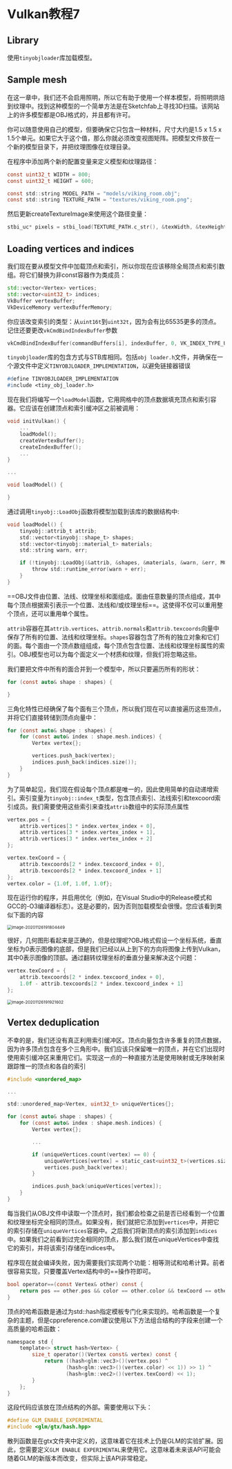 # Vulkan教程7

## Library

使用`tinyobjloader`库加载模型。



## Sample mesh

在这一章中，我们还不会启用照明，所以它有助于使用一个样本模型，将照明烘焙到纹理中。找到这种模型的一个简单方法是在Sketchfab上寻找3D扫描。该网站上的许多模型都是OBJ格式的，并且都有许可。

你可以随意使用自己的模型，但要确保它只包含一种材料，尺寸大约是1.5 x 1.5 x 1.5个单元。如果它大于这个值，那么你就必须改变视图矩阵。把模型文件放在一个新的模型目录下，并把纹理图像在纹理目录。

在程序中添加两个新的配置变量来定义模型和纹理路径：

```c
const uint32_t WIDTH = 800;
const uint32_t HEIGHT = 600;

const std::string MODEL_PATH = "models/viking_room.obj";
const std::string TEXTURE_PATH = "textures/viking_room.png";
```

然后更新createTextureImage来使用这个路径变量：

```c
stbi_uc* pixels = stbi_load(TEXTURE_PATH.c_str(), &texWidth, &texHeight, &texChannels, STBI_rgb_alpha);
```



## Loading vertices and indices

我们现在要从模型文件中加载顶点和索引，所以你现在应该移除全局顶点和索引数组。将它们替换为非const容器作为类成员：

```c++
std::vector<Vertex> vertices;
std::vector<uint32_t> indices;
VkBuffer vertexBuffer;
VkDeviceMemory vertexBufferMemory;
```

你应该改变索引的类型：从`uint16t`到`uint32t`，因为会有比65535更多的顶点。记住还要更改`vkCmdBindIndexBuffer`参数

```c
vkCmdBindIndexBuffer(commandBuffers[i], indexBuffer, 0, VK_INDEX_TYPE_UINT32);
```

`tinyobjloader`库的包含方式与STB库相同。包括`obj loader.h`文件，并确保在一个源文件中定义`TINYOBJLOADER_IMPLEMENTATION`，以避免链接器错误

```pascal
#define TINYOBJLOADER_IMPLEMENTATION
#include <tiny_obj_loader.h>
```

现在我们将编写一个`loadModel`函数，它用网格中的顶点数据填充顶点和索引容器。它应该在创建顶点和索引缓冲区之前被调用：

```c
void initVulkan() {
    ...
    loadModel();
    createVertexBuffer();
    createIndexBuffer();
    ...
}

...

void loadModel() {

}
```

通过调用`tinyobj::LoadObj`函数将模型加载到该库的数据结构中:

```c
void loadModel() {
    tinyobj::attrib_t attrib;
    std::vector<tinyobj::shape_t> shapes;
    std::vector<tinyobj::material_t> materials;
    std::string warn, err;

    if (!tinyobj::LoadObj(&attrib, &shapes, &materials, &warn, &err, MODEL_PATH.c_str())) {
        throw std::runtime_error(warn + err);
    }
}
```

==OBJ文件由位置、法线、纹理坐标和面组成。面由任意数量的顶点组成，其中每个顶点根据索引表示一个位置、法线和/或纹理坐标==。这使得不仅可以重用整个顶点，还可以重用单个属性。

`attrib`容器在其`attrib.vertices`、`attrib.normals`和`attrib.texcoords`向量中保存了所有的位置、法线和纹理坐标。`shapes`容器包含了所有的独立对象和它们的面。每个面由一个顶点数组组成，每个顶点包含位置、法线和纹理坐标属性的索引。OBJ模型也可以为每个面定义一个材质和纹理，但我们将忽略这些。

我们要把文件中所有的面合并到一个模型中，所以只要遍历所有的形状：

```c
for (const auto& shape : shapes) {

}
```

三角化特性已经确保了每个面有三个顶点，所以我们现在可以直接遍历这些顶点，并将它们直接转储到顶点向量中：

```c
for (const auto& shape : shapes) {
    for (const auto& index : shape.mesh.indices) {
        Vertex vertex{};

        vertices.push_back(vertex);
        indices.push_back(indices.size());
    }
}
```

为了简单起见，我们现在假设每个顶点都是唯一的，因此使用简单的自动递增索引。索引变量为`tinyobj::index_t`类型，包含顶点索引、法线索引和texcoord索引成员。我们需要使用这些索引来查找`attrib`数组中的实际顶点属性

```c
vertex.pos = {
    attrib.vertices[3 * index.vertex_index + 0],
    attrib.vertices[3 * index.vertex_index + 1],
    attrib.vertices[3 * index.vertex_index + 2]
};

vertex.texCoord = {
    attrib.texcoords[2 * index.texcoord_index + 0],
    attrib.texcoords[2 * index.texcoord_index + 1]
};
vertex.color = {1.0f, 1.0f, 1.0f};
```

现在运行你的程序，并启用优化（例如，在Visual Studio中的Release模式和GCC的-O3编译器标志）。这是必要的，因为否则加载模型会很慢。您应该看到类似下面的内容

<img src="Vulkan教程7.assets/image-20201126191804449.png" alt="image-20201126191804449" style="zoom:67%;" />

很好，几何图形看起来是正确的，但是纹理呢?OBJ格式假设一个坐标系统，垂直坐标为0表示图像的底部，但是我们已经以从上到下的方向将图像上传到Vulkan，其中0表示图像的顶部。通过翻转纹理坐标的垂直分量来解决这个问题：

```c
vertex.texCoord = {
    attrib.texcoords[2 * index.texcoord_index + 0],
    1.0f - attrib.texcoords[2 * index.texcoord_index + 1]
};
```

<img src="Vulkan教程7.assets/image-20201126191921602.png" alt="image-20201126191921602" style="zoom:67%;" />





## Vertex deduplication

不幸的是，我们还没有真正利用索引缓冲区。顶点向量包含许多重复的顶点数据，因为许多顶点包含在多个三角形中。我们应该只保留唯一的顶点，并在它们出现时使用索引缓冲区来重用它们。实现这一点的一种直接方法是使用映射或无序映射来跟踪惟一的顶点和各自的索引

```c
#include <unordered_map>

...

std::unordered_map<Vertex, uint32_t> uniqueVertices{};

for (const auto& shape : shapes) {
    for (const auto& index : shape.mesh.indices) {
        Vertex vertex{};

        ...

        if (uniqueVertices.count(vertex) == 0) {
            uniqueVertices[vertex] = static_cast<uint32_t>(vertices.size());
            vertices.push_back(vertex);
        }

        indices.push_back(uniqueVertices[vertex]);
    }
}
```

每当我们从OBJ文件中读取一个顶点时，我们都会检查之前是否已经看到一个位置和纹理坐标完全相同的顶点。如果没有，我们就把它添加到`vertices`中，并把它的索引存储在`uniqueVertices`容器中。之后我们将新顶点的索引添加到`indices`中。如果我们之前看到过完全相同的顶点，那么我们就在uniqueVertices中查找它的索引，并将该索引存储在indices中。

程序现在就会编译失败，因为需要我们实现两个功能：相等测试和哈希计算。前者很容易实现，只要覆盖Vertex结构中的==操作符即可。

```c
bool operator==(const Vertex& other) const {
    return pos == other.pos && color == other.color && texCoord == other.texCoord;
}
```

顶点的哈希函数是通过为std::hash<T>指定模板专门化来实现的。哈希函数是一个复杂的主题，但是cppreference.com建议使用以下方法组合结构的字段来创建一个高质量的哈希函数：

```c
namespace std {
    template<> struct hash<Vertex> {
        size_t operator()(Vertex const& vertex) const {
            return ((hash<glm::vec3>()(vertex.pos) ^
                   (hash<glm::vec3>()(vertex.color) << 1)) >> 1) ^
                   (hash<glm::vec2>()(vertex.texCoord) << 1);
        }
    };
}
```

这段代码应该放在顶点结构的外部。需要使用以下头：

```c
#define GLM_ENABLE_EXPERIMENTAL
#include <glm/gtx/hash.hpp>
```

散列函数是在gtx文件夹中定义的，这意味着它在技术上仍是GLM的实验扩展。因此，您需要定义`GLM ENABLE EXPERIMENTAL`来使用它。这意味着未来该API可能会随着GLM的新版本而改变，但实际上该API非常稳定。